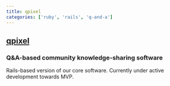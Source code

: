 ```yaml
---
title: qpixel
categories: ['ruby', 'rails', 'q-and-a']
---
```

## [qpixel](https://github.com/codidact/qpixel)

### Q&A-based community knowledge-sharing software

Rails-based version of our core software. Currently under active development towards MVP.
